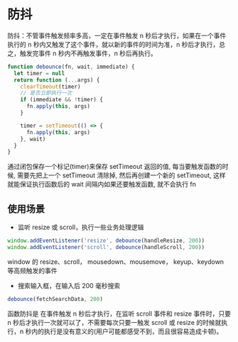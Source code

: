 # 防抖

防抖：不管事件触发频率多高，一定在事件触发 n 秒后才执行，如果在一个事件执行的 n 秒内又触发了这个事件，就以新的事件的时间为准，n 秒后才执行，总之，触发完事件 n 秒内不再触发事件，n 秒后再执行。

```js
function debounce(fn, wait, immediate) {
  let timer = null
  return function (...args) {
    clearTimeout(timer)
    // 是否立即执行一次
    if (immediate && !timer) {
      fn.apply(this, args)
    }

    timer = setTimeout(() => {
      fn.apply(this, args)
    }, wait)
  }
}
```

通过闭包保存一个标记(timer)来保存 setTimeout 返回的值, 每当要触发函数的时候, 需要先把上一个 setTimeout 清除掉, 然后再创建一个新的 setTimeout, 这样就能保证执行函数后的 wait 间隔内如果还要触发函数, 就不会执行 fn

## 使用场景

- 监听 resize 或 scroll，执行一些业务处理逻辑

```js
window.addEventListener('resize', debounce(handleResize, 200))
window.addEventListener('scroll', debounce(handleScroll, 200))
```

window 的 resize、scroll， mousedown、mousemove， keyup、keydown 等高频触发的事件

- 搜索输入框，在输入后 200 毫秒搜索

```js
debounce(fetchSearchData, 200)
```

函数防抖是 在事件触发 n 秒后才执行，在监听 scroll 事件和 resize 事件时，只要 n 秒后才执行一次就可以了，不需要每次只要一触发 scroll 或 resize 的时候就执行，n 秒内的执行是没有意义的(用户可能都感受不到，而且很容易造成卡顿)。
